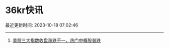# 36kr快讯

最近更新时间: 2023-10-18 07:02:46

--- 
1. [美股三大指数收盘涨跌不一，热门中概股普跌](https://www.36kr.com/newsflashes/2479089620178817) 
